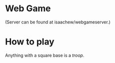 Web Game
=
(Server can be found at isaachew/webgameserver.)

How to play
=
Anything with a square base is a *troop*.